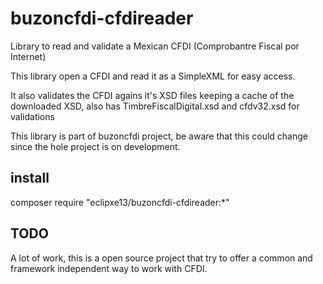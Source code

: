 # buzoncfdi-cfdireader
Library to read and validate a Mexican CFDI (Comprobantre Fiscal por Internet)

This library open a CFDI and read it as a SimpleXML for easy access.

It also validates the CFDI agains it's XSD files keeping a cache of the downloaded XSD, also has TimbreFiscalDigital.xsd and cfdv32.xsd for validations

This library is part of buzoncfdi project, be aware that this could change since the hole project is on development.

## install

composer require "eclipxe13/buzoncfdi-cfdireader:*"

## TODO

A lot of work, this is a open source project that try to offer a common and framework independent way to work with CFDI.

